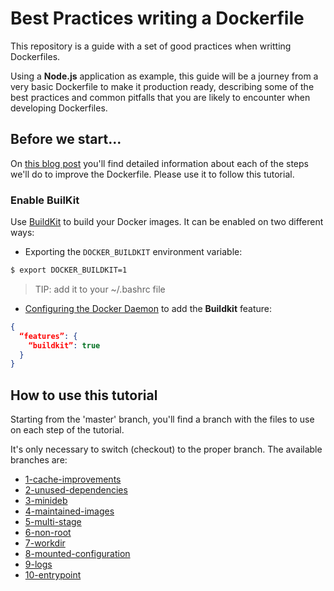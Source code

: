 # Best Practices writing a Dockerfile

This repository is a guide with a set of good practices when writting Dockerfiles.

Using a **Node.js** application as example, this guide will be a journey from a very basic Dockerfile to make it production ready, describing some of the best practices and common pitfalls that you are likely to encounter when developing Dockerfiles.

## Before we start...

On [this blog post]() you'll find detailed information about each of the steps we'll do to improve the Dockerfile. Please use it to follow this tutorial.

### Enable BuilKit

Use [BuildKit](https://github.com/moby/buildkit) to build your Docker images. It can be enabled on two different ways:

- Exporting the `DOCKER_BUILDKIT` environment variable:

```bash
$ export DOCKER_BUILDKIT=1
```

> TIP: add it to your ~/.bashrc file

- [Configuring the Docker Daemon](https://docs.docker.com/config/daemon/#configure-the-docker-daemon) to add the **Buildkit** feature:

```json
{
  “features”: {
    “buildkit”: true
  }
}
```

## How to use this tutorial

Starting from the 'master' branch, you'll find a branch with the files to use on each step of the tutorial.

It's only necessary to switch (checkout) to the proper branch. The available branches are:

- [1-cache-improvements](https://github.com/juan131/dockerfile-best-practices/blob/1-cache-improvements)
- [2-unused-dependencies](https://github.com/juan131/dockerfile-best-practices/blob/2-unused-dependencies)
- [3-minideb](https://github.com/juan131/dockerfile-best-practices/blob/3-minideb)
- [4-maintained-images](https://github.com/juan131/dockerfile-best-practices/blob/4-maintained-images)
- [5-multi-stage](https://github.com/juan131/dockerfile-best-practices/blob/5-multi-stage)
- [6-non-root](https://github.com/juan131/dockerfile-best-practices/blob/6-non-root)
- [7-workdir](https://github.com/juan131/dockerfile-best-practices/blob/7-workdir)
- [8-mounted-configuration](https://github.com/juan131/dockerfile-best-practices/blob/8-mounted-configuration)
- [9-logs](https://github.com/juan131/dockerfile-best-practices/blob/9-logs)
- [10-entrypoint](https://github.com/juan131/dockerfile-best-practices/blob/10-entrypoint)
